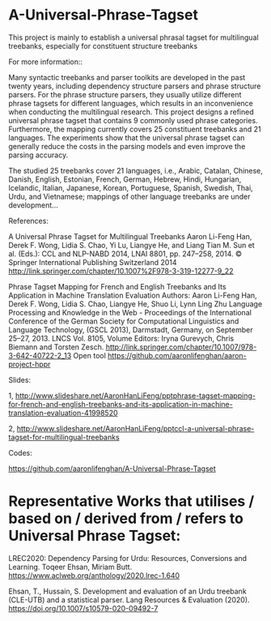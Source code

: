 A-Universal-Phrase-Tagset
=========================

This project is mainly to establish a universal phrasal tagset for multilingual treebanks, especially for constituent structure treebanks

For more information::

Many syntactic treebanks and parser toolkits are developed in the past twenty years, including dependency structure parsers and phrase structure parsers. For the phrase structure parsers, they usually utilize different phrase tagsets for different languages, which results in an inconvenience when conducting the multilingual research. This project designs a refined universal phrase tagset that contains 9 commonly used phrase categories. Furthermore, the mapping currently covers 25 constituent treebanks and 21 languages. The experiments show that the universal phrase tagset can generally reduce the costs in the parsing models and even improve the parsing accuracy.

The studied 25 treebanks cover 21 languages, i.e., Arabic, Catalan, Chinese, Danish, English, Estonian, French, German, Hebrew, Hindi, Hungarian, Icelandic, Italian, Japanese, Korean, Portuguese, Spanish, Swedish, Thai, Urdu, and Vietnamese; mappings of other language treebanks are under development...

References:

A Universal Phrase Tagset for Multilingual Treebanks Aaron Li-Feng Han, Derek F. Wong, Lidia S. Chao, Yi Lu, Liangye He, and Liang Tian M. Sun et al. (Eds.): CCL and NLP-NABD 2014, LNAI 8801, pp. 247–258, 2014. © Springer International Publishing Switzerland 2014 http://link.springer.com/chapter/10.1007%2F978-3-319-12277-9_22

Phrase Tagset Mapping for French and English Treebanks and Its Application in Machine Translation Evaluation Authors: Aaron Li-Feng Han, Derek F. Wong, Lidia S. Chao, Liangye He, Shuo Li, Lynn Ling Zhu Language Processing and Knowledge in the Web - Proceedings of the International Conference of the German Society for Computational Linguistics and Language Technology, (GSCL 2013), Darmstadt, Germany, on September 25–27, 2013. LNCS Vol. 8105, Volume Editors: Iryna Gurevych, Chris Biemann and Torsten Zesch. http://link.springer.com/chapter/10.1007/978-3-642-40722-2_13 Open tool https://github.com/aaronlifenghan/aaron-project-hppr

Slides:

1, http://www.slideshare.net/AaronHanLiFeng/pptphrase-tagset-mapping-for-french-and-english-treebanks-and-its-application-in-machine-translation-evaluation-41998520

2, http://www.slideshare.net/AaronHanLiFeng/pptccl-a-universal-phrase-tagset-for-multilingual-treebanks

Codes:

https://github.com/aaronlifenghan/A-Universal-Phrase-Tagset

Representative Works that utilises / based on / derived from / refers to Universal Phrase Tagset:
===============
LREC2020: Dependency Parsing for Urdu: Resources, Conversions and Learning. Toqeer Ehsan, Miriam Butt. https://www.aclweb.org/anthology/2020.lrec-1.640 

Ehsan, T., Hussain, S. Development and evaluation of an Urdu treebank (CLE-UTB) and a statistical parser. Lang Resources & Evaluation (2020). https://doi.org/10.1007/s10579-020-09492-7


